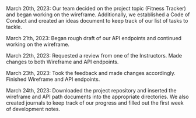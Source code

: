 March 20th, 2023:
    Our team decided on the project topic (Fitness Tracker) and began working on the wireframe. Additionally, we established a Code of Conduct and created an ideas document to keep track of our list of tasks to tackle.

March 21th, 2023:
    Began rough draft of our API endpoints and continued working on the wireframe.

March 22th, 2023:
    Requested a review from one of the Instructors.  Made changes to both Wireframe and API endpoints.

March 23th, 2023:
    Took the feedback and made changes accordingly.  Finished Wireframe and API endpoints.

March 24th, 2023:
    Downloaded the project repository and inserted the wireframe and API path documents into the appropriate directories. We also created journals to keep track of our progress and filled out the first week of development notes.
